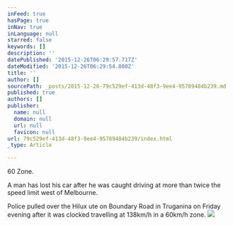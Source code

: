```yaml
---
inFeed: true
hasPage: true
inNav: true
inLanguage: null
starred: false
keywords: []
description: ''
datePublished: '2015-12-26T06:29:57.717Z'
dateModified: '2015-12-26T06:29:54.800Z'
title: ''
author: []
sourcePath: _posts/2015-12-26-79c529ef-413d-48f3-9ee4-95789484b239.md
published: true
authors: []
publisher:
  name: null
  domain: null
  url: null
  favicon: null
url: 79c529ef-413d-48f3-9ee4-95789484b239/index.html
_type: Article

---
```

60 Zone. 

A man has lost his car after he was caught driving at more than twice the speed limit west of Melbourne.

Police pulled over the Hilux ute on Boundary Road in Truganina on Friday evening after it was clocked travelling at 138km/h in a 60km/h zone.
![](https://s3-us-west-2.amazonaws.com/the-grid-img/p/d0f9400a2b4e47b1193c41e3bbd81b7cf5688a8d.jpg)